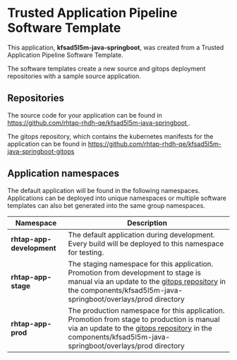 # Trusted Application Pipeline Software Template

This application, **kfsad5l5m-java-springboot**, was created from a Trusted Application Pipeline Software Template.

The software templates create a new source and gitops deployment repositories with a sample source application. 

## Repositories

The source code for your application can be found in [https://github.com/rhtap-rhdh-qe/kfsad5l5m-java-springboot ](https://github.com/rhtap-rhdh-qe/kfsad5l5m-java-springboot ).
 
The gitops repository, which contains the kubernetes manifests for the application can be found in 
[https://github.com/rhtap-rhdh-qe/kfsad5l5m-java-springboot-gitops ](https://github.com/rhtap-rhdh-qe/kfsad5l5m-java-springboot-gitops ) 

## Application namespaces 

The default application will be found in the following namespaces. Applications can be deployed into unique namespaces or multiple software templates can also bet generated into the same group namespaces.  

|  Namespace   |  Description   |  
| -------- | -------- |   
| **rhtap-app-development** | The default application during development. Every build will be deployed to this namespace for testing. | 
| **rhtap-app-stage** | The staging namespace for this application. Promotion from development to stage is manual via an update to the [gitops repository](https://github.com/rhtap-rhdh-qe/kfsad5l5m-java-springboot-gitops ) in the components/kfsad5l5m-java-springboot/overlays/prod directory |  
| **rhtap-app-prod** | The production namespace for this application. Promotion from stage to production is manual via an update to the [gitops repository](https://github.com/rhtap-rhdh-qe/kfsad5l5m-java-springboot-gitops ) in the components/kfsad5l5m-java-springboot/overlays/prod directory | 